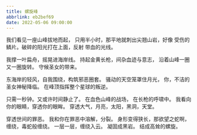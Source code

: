 ```yaml
---
title: 螺旋峰
abbrlink: eb2bef69
date: 2022-05-06 09:00:00
---
```


我们看见一座山峰拔地而起，
只用半小时，那平地就刺出尖翘山岩，好像
受伤的鳞片。破碎的阳光打在上面，反射
带血的光线。

我撑一叶扁舟，摇晃进海岸线。
持起金黄长枪，间杂血迹与意志，
沿着山峰一圈又一圈旋转。
守候圣女的带来。

东海岸的轻风，自我围绕，构筑邪恶圈套。
骚动的天空笼罩住月光，
你，不洁的圣女神秘降临。
在峰顶指挥整个星球的叛逆。

只需一秒钟。又或许时间静止了。
在血色山峰的战场，
在长枪的呼啸中。
我看向你的眼睛，穿透你的眼眸。
穿透大气，月亮，太阳，黑洞，天堂。

穿透世间的罪恶。
我和你在罪恶中溶解，分裂。
身形变得狭长，那欲望之蛇啊，
缠绕，毒蛇般缠绕。
一层一层，缠绕入云。
凝固成黑岩。
结成高耸的螺旋。
